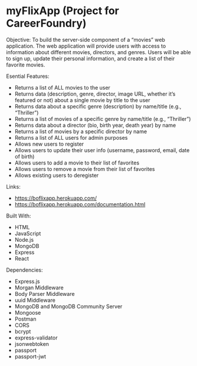 # myFlixApp (Project for CareerFoundry)

Objective:
To build the server-side component of a “movies” web application. The web application will provide users with access to information about different movies, directors, and genres. Users will be able to sign up, update their personal information, and create a list of their favorite movies.

Esential Features:
* Returns a list of ALL movies to the user
* Returns data (description, genre, director, image URL, whether it’s featured or not) about a single movie by title to the user
* Returns data about a specific genre (description) by name/title (e.g., “Thriller”)
* Returns a list of movies of a specific genre by name/title (e.g., “Thriller”)
* Returns data about a director (bio, birth year, death year) by name
* Returns a list of movies by a specific director by name
* Returns a list of ALL users for admin purposes
* Allows new users to register
* Allows users to update their user info (username, password, email, date of birth)
* Allows users to add a movie to their list of favorites
* Allows users to remove a movie from their list of favorites
* Allows existing users to deregister

Links:
* https://boflixapp.herokuapp.com/
* https://boflixapp.herokuapp.com/documentation.html

Built With:
* HTML
* JavaScript
* Node.js
* MongoDB
* Express
* React

Dependencies:
* Express.js
* Morgan Middleware
* Body Parser Middleware
* uuid Middleware
* MongoDB and MongoDB Community Server
* Mongoose
* Postman
* CORS
* bcrypt
* express-validator
* jsonwebtoken
* passport
* passport-jwt
